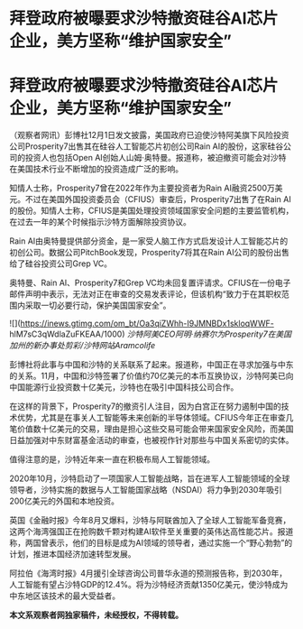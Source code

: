 # 拜登政府被曝要求沙特撤资硅谷AI芯片企业，美方坚称“维护国家安全”

# 拜登政府被曝要求沙特撤资硅谷AI芯片企业，美方坚称“维护国家安全”

（观察者网讯）彭博社12月1日发文披露，美国政府已迫使沙特阿美旗下风险投资公司Prosperity7出售其在硅谷人工智能芯片初创公司Rain
AI的股份，这家硅谷公司的投资人也包括Open AI创始人山姆·奥特曼。报道称，被迫撤资可能会对沙特在美国技术行业不断增加的投资造成广泛的影响。

知情人士称，Prosperity7曾在2022年作为主要投资者为Rain
AI融资2500万美元。不过在美国外国投资委员会（CFIUS）审查后，Prosperity7出售了在Rain
AI的股份。知情人士称，CFIUS是美国处理投资领域国家安全问题的主要监管机构，在过去一年的某个时候指示沙特方面解除投资协议。

Rain AI由奥特曼提供部分资金，是一家受人脑工作方式启发设计人工智能芯片的初创公司。数据公司PitchBook发现，Prosperity7将其在Rain
AI公司的股份出售给了硅谷投资公司Grep VC。

奥特曼、Rain AI、Prosperity7和Grep
VC均未回复置评请求。CFIUS在一份电子邮件声明中表示，无法对正在审查的交易发表评论，但该机构“致力于在其职权范围内采取一切必要行动，保护美国国家安全”。

![](https://inews.gtimg.com/om_bt/Oa3qiZWhh-I9JMNBDx1skloqWWF-
hlM7sC3qWdlaZuFKEAA/1000)
_沙特阿美CEO阿明·纳赛尔为Prosperity7在美国加州的新办事处剪彩/沙特网站Aramcolife_

彭博社将此事与中国和沙特的关系联系了起来。报道称，中国正在寻求加强与中东的关系。11月，中国和沙特签署了价值约70亿美元的本币互换协议，沙特阿美已向中国能源行业投资数十亿美元，沙特也在吸引中国科技公司合作。

在这样的背景下，Prosperity7的撤资引人注目，因为白宫正在努力遏制中国的技术优势，尤其是在事关人工智能等未来创新的半导体领域。CFIUS今年正在审查几笔价值数十亿美元的交易，理由是担心这些交易可能会带来国家安全风险，而美国日益加强对中东财富基金活动的审查，也被视作针对那些与中国关系密切的实体。

值得注意的是，沙特近年来一直在积极布局人工智能领域。

2020年10月，沙特启动了一项国家人工智能战略，旨在进军人工智能领域的全球领导者，沙特实施的数据与人工智能国家战略（NSDAI）将力争到2030年吸引200亿美元的外国和本地投资。

英国《金融时报》今年8月又爆料，沙特与阿联酋加入了全球人工智能军备竞赛，这两个海湾强国正在抢购数千颗对构建AI软件至关重要的英伟达高性能芯片。报道称，两国曾表示，他们的目标是成为AI领域的领导者，通过实施一个“野心勃勃”的计划，推进本国经济加速转型发展。

阿拉伯《海湾时报》4月援引全球咨询公司普华永道的预测报告称，到2030年，人工智能有望占沙特GDP的12.4%。将为沙特经济贡献1350亿美元，使沙特成为中东地区该技术的最大受益者。

**本文系观察者网独家稿件，未经授权，不得转载。**


